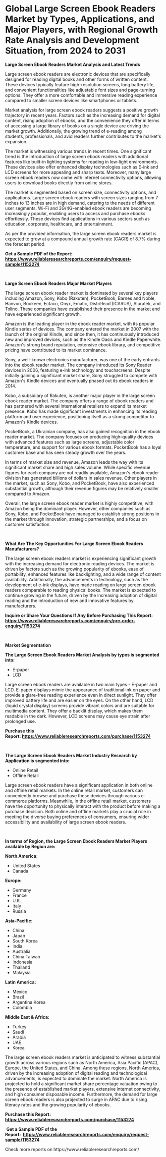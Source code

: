 <p><h1>Global Large Screen Ebook Readers Market by Types, Applications, and Major Players, with Regional Growth Rate Analysis and Development Situation, from 2024 to 2031</h1></p><p><strong>Large Screen Ebook Readers Market Analysis and Latest Trends</strong></p>
<p><p>Large screen ebook readers are electronic devices that are specifically designed for reading digital books and other forms of written content. These devices typically feature high-resolution screens, long battery life, and convenient functionalities like adjustable font sizes and page-turning options. They offer a more comfortable and immersive reading experience compared to smaller screen devices like smartphones or tablets.</p><p>Market analysis for large screen ebook readers suggests a positive growth trajectory in recent years. Factors such as the increasing demand for digital content, rising adoption of ebooks, and the convenience they offer in terms of accessing a large library of books on a single device are driving the market growth. Additionally, the growing trend of e-reading among students, professionals, and avid readers further contributes to the market's expansion.</p><p>The market is witnessing various trends in recent times. One significant trend is the introduction of large screen ebook readers with additional features like built-in lighting systems for reading in low-light environments. These devices also offer enhanced display technologies such as E-ink and LCD screens for more appealing and sharp texts. Moreover, many large screen ebook readers now come with internet connectivity options, allowing users to download books directly from online stores.</p><p>The market is segmented based on screen size, connectivity options, and applications. Large screen ebook readers with screen sizes ranging from 7 inches to 13 inches are in high demand, catering to the needs of different user segments. Wi-Fi and 3G/4G-enabled ebook readers are becoming increasingly popular, enabling users to access and purchase ebooks effortlessly. These devices find applications in various sectors such as education, corporate, healthcare, and entertainment.</p><p>As per the provided information, the large screen ebook readers market is expected to grow at a compound annual growth rate (CAGR) of 8.7% during the forecast period.</p></p>
<p><strong>Get a Sample PDF of the Report:&nbsp; <a href="https://www.reliableresearchreports.com/enquiry/request-sample/1153274">https://www.reliableresearchreports.com/enquiry/request-sample/1153274</a></strong></p>
<p>&nbsp;</p>
<p><strong>Large Screen Ebook Readers Major Market Players</strong></p>
<p><p>The large screen ebook reader market is dominated by several key players including Amazon, Sony, Kobo (Rakuten), PocketBook, Barnes and Noble, Hanvon, Bookeen, Ectaco, Onyx, Ematic, DistriRead (ICARUS), Aluratek, and Tolino. These companies have established their presence in the market and have experienced significant growth.</p><p>Amazon is the leading player in the ebook reader market, with its popular Kindle series of devices. The company entered the market in 2007 with the launch of the original Kindle, and since then, it has continuously introduced new and improved devices, such as the Kindle Oasis and Kindle Paperwhite. Amazon's strong brand reputation, extensive ebook library, and competitive pricing have contributed to its market dominance.</p><p>Sony, a well-known electronics manufacturer, was one of the early entrants into the ebook reader market. The company introduced its Sony Reader devices in 2006, featuring e-ink technology and touchscreens. Despite initially gaining a significant market share, Sony struggled to compete with Amazon's Kindle devices and eventually phased out its ebook readers in 2014.</p><p>Kobo, a subsidiary of Rakuten, is another major player in the large screen ebook reader market. The company offers a range of ebook readers and has partnered with several international retailers to expand its market presence. Kobo has made significant investments in enhancing its reading platform and user experience, positioning itself as a strong competitor to Amazon's Kindle devices.</p><p>PocketBook, a Ukrainian company, has also gained recognition in the ebook reader market. The company focuses on producing high-quality devices with advanced features such as large screens, adjustable color temperature, and support for various ebook formats. PocketBook has a loyal customer base and has seen steady growth over the years.</p><p>In terms of market size and revenue, Amazon leads the way with its significant market share and high sales volume. While specific revenue figures for each company are not readily available, Amazon's ebook reader division has generated billions of dollars in sales revenue. Other players in the market, such as Sony, Kobo, and PocketBook, have also experienced substantial growth, although their revenue figures may be relatively smaller compared to Amazon.</p><p>Overall, the large screen ebook reader market is highly competitive, with Amazon being the dominant player. However, other companies such as Sony, Kobo, and PocketBook have managed to establish strong positions in the market through innovation, strategic partnerships, and a focus on customer satisfaction.</p></p>
<p>&nbsp;</p>
<p><strong>What Are The Key Opportunities For Large Screen Ebook Readers Manufacturers?</strong></p>
<p><p>The large screen ebook readers market is experiencing significant growth with the increasing demand for electronic reading devices. The market is driven by factors such as the growing popularity of ebooks, ease of portability, enhanced features like backlighting, and a wide range of content availability. Additionally, the advancements in technology, such as the development of e-ink displays, have made reading on large screen ebook readers comparable to reading physical books. The market is expected to continue growing in the future, driven by the increasing adoption of digital reading and the introduction of new and innovative features by manufacturers.</p></p>
<p><strong>Inquire or Share Your Questions If Any Before Purchasing This Report: <a href="https://www.reliableresearchreports.com/enquiry/pre-order-enquiry/1153274">https://www.reliableresearchreports.com/enquiry/pre-order-enquiry/1153274</a></strong></p>
<p>&nbsp;</p>
<p><strong>Market Segmentation</strong></p>
<p><strong>The Large Screen Ebook Readers Market Analysis by types is segmented into:</strong></p>
<p><ul><li>E-paper</li><li>LCD</li></ul></p>
<p><p>Large screen ebook readers are available in two main types - E-paper and LCD. E-paper displays mimic the appearance of traditional ink on paper and provide a glare-free reading experience even in direct sunlight. They offer improved battery life and are easier on the eyes. On the other hand, LCD (liquid crystal display) screens provide vibrant colors and are suitable for multimedia content. They offer a backlit display, which makes them readable in the dark. However, LCD screens may cause eye strain after prolonged use.</p></p>
<p><strong>Purchase this Report:&nbsp;<a href="https://www.reliableresearchreports.com/purchase/1153274">https://www.reliableresearchreports.com/purchase/1153274</a></strong></p>
<p>&nbsp;</p>
<p><strong>The Large Screen Ebook Readers Market Industry Research by Application is segmented into:</strong></p>
<p><ul><li>Online Retail</li><li>Offline Retail</li></ul></p>
<p><p>Large screen ebook readers have a significant application in both online and offline retail markets. In the online retail market, customers can conveniently browse and purchase these devices through various e-commerce platforms. Meanwhile, in the offline retail market, customers have the opportunity to physically interact with the product before making a purchase decision. Both online and offline markets play a crucial role in meeting the diverse buying preferences of consumers, ensuring wider accessibility and availability of large screen ebook readers.</p></p>
<p>&nbsp;</p>
<p><strong>In terms of Region, the Large Screen Ebook Readers Market Players available by Region are:</strong></p>
<p>
    <p> <strong> North America: </strong>
        <ul>
            <li>United States</li>
            <li>Canada</li>
        </ul>
        </p> 
    <p> <strong> Europe: </strong>
        <ul>
            <li>Germany</li>
            <li>France</li>
            <li>U.K.</li>
            <li>Italy</li>
            <li>Russia</li>
        </ul>
        </p> 
    <p> <strong> Asia-Pacific: </strong>
        <ul>
            <li>China</li>
            <li>Japan</li>
            <li>South Korea</li>
            <li>India</li>
            <li>Australia</li>
            <li>China Taiwan</li>
            <li>Indonesia</li>
            <li>Thailand</li>
            <li>Malaysia</li>
        </ul>
        </p> 
    <p> <strong> Latin America: </strong>
        <ul>
            <li>Mexico</li>
            <li>Brazil</li>
            <li>Argentina Korea</li>
            <li>Colombia</li>
        </ul>
        </p> 
    <p> <strong> Middle East & Africa: </strong>
        <ul>
            <li>Turkey</li>
            <li>Saudi</li>
            <li>Arabia</li>
            <li>UAE</li>
            <li>Korea</li>
        </ul>
    </p>
    </p>
<p><p>The large screen ebook readers market is anticipated to witness substantial growth across various regions such as North America, Asia Pacific (APAC), Europe, the United States, and China. Among these regions, North America, driven by the increasing adoption of digital reading and technological advancements, is expected to dominate the market. North America is projected to hold a significant market share percentage valuation owing to the presence of established market players, extensive internet connectivity, and high consumer disposable income. Furthermore, the demand for large screen ebook readers is also projected to surge in APAC due to rising literacy rates and the growing popularity of ebooks.</p></p>
<p><strong>Purchase this Report: <a href="https://www.reliableresearchreports.com/purchase/1153274">https://www.reliableresearchreports.com/purchase/1153274</a></strong></p>
<p>&nbsp;<strong>Get a Sample PDF of the Report:&nbsp;&nbsp;<a href="https://www.reliableresearchreports.com/enquiry/request-sample/1153274">https://www.reliableresearchreports.com/enquiry/request-sample/1153274</a></strong></p>
<p><strong></strong></p>
<p>Check more reports on https://www.reliableresearchreports.com/</p>
